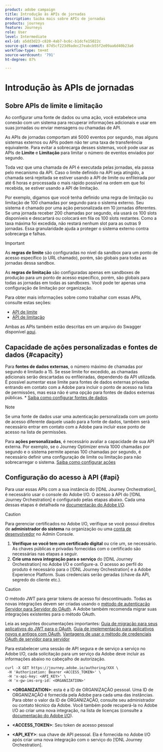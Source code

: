 ```yaml
---
product: adobe campaign
title: Introdução às APIs de jornadas
description: Saiba mais sobre APIs de jornadas
products: journeys
feature: Journeys
role: User
level: Intermediate
exl-id: a5dd3d23-c820-4ab7-bc6c-b1dcfe15022c
source-git-commit: 87d5cf223d9adec27eabcb55f2e09aa6d40b23a6
workflow-type: tm+mt
source-wordcount: '791'
ht-degree: 87%

---
```


# Introdução às APIs de jornadas

## Sobre APIs de limite e limitação

Ao configurar uma fonte de dados ou uma ação, você estabelece uma conexão com um sistema para recuperar informações adicionais e usar em suas jornadas ou enviar mensagens ou chamadas de API.

As APIs de jornadas comportam até 5000 eventos por segundo, mas alguns sistemas externos ou APIs podem não ter uma taxa de transferência equivalente. Para evitar a sobrecarga desses sistemas, você pode usar as APIs de **Limite** e **Limitação** para limitar o número de eventos enviados por segundo.

Toda vez que uma chamada de API é executada pelas jornadas, ela passa pelo mecanismo da API. Caso o limite definido na API seja atingido, a chamada será rejeitada se estiver usando a API de limite ou enfileirada por até 6 horas e processada o mais rápido possível na ordem em que foi recebida, se estiver usando a API de limitação.

Por exemplo, digamos que você tenha definido uma regra de limitação ou limitação de 100 chamadas por segundo para o sistema externo. Seu sistema é chamado por uma ação personalizada em 10 jornadas diferentes. Se uma jornada receber 200 chamadas por segundo, ela usará os 100 slots disponíveis e descartará ou colocará em fila os 100 slots restantes. Como a taxa máxima foi excedida, não restará nenhum slot para as outras 9 jornadas. Essa granularidade ajuda a proteger o sistema externo contra sobrecarga e falhas.

>[!IMPORTANT]
>
>As **regras de limite** são configuradas no nível da sandbox para um ponto de acesso específico (o URL chamado), porém, são globais para todas as jornadas dessa sandbox.
>
>As **regras de limitação** são configuradas apenas em sandboxes de produção para um ponto de acesso específico, porém, são globais para todas as jornadas em todas as sandboxes. Você pode ter apenas uma configuração de limitação por organização.

Para obter mais informações sobre como trabalhar com essas APIs, consulte estas seções:

* [API de limite](capping.md)
* [API de limitação](throttling.md)

Ambas as APIs também estão descritas em um arquivo do Swagger disponível [aqui](https://adobedocs.github.io/JourneyAPI/docs/).

## Capacidade de ações personalizadas e fontes de dados {#capacity}

Para **fontes de dados externas**, o número máximo de chamadas por segundo é limitado a 15. Se esse limite for excedido, as chamadas adicionais serão descartadas ou enfileiradas, dependendo da API utilizada. É possível aumentar esse limite para fontes de dados externas privadas entrando em contato com a Adobe para incluir o ponto de acesso na lista de permissões, mas essa não é uma opção para fontes de dados externas públicas. * [Saiba como configurar fontes de dados](../datasource/about-data-sources.md).

>[!NOTE]
>
>Se uma fonte de dados usar uma autenticação personalizada com um ponto de acesso diferente daquele usado para a fonte de dados, também será necessário entrar em contato com a Adobe para incluir esse ponto de acesso na lista de permissões.

Para **ações personalizadas**, é necessário avaliar a capacidade de sua API externa. Por exemplo, se o Journey Optimizer envia 1000 chamadas por segundo e o sistema permite apenas 100 chamadas por segundo, é necessário definir uma configuração de limite ou limitação para não sobrecarregar o sistema. [Saiba como configurar ações](../action/action.md)

## Configuração do acesso à API {#api}

Para usar essas APIs com a sua instância do [!DNL Journey Orchestration], é necessário usar o console do Adobe I/O. O acesso à API do [!DNL Journey Orchestration] é configurado pelas etapas abaixo. Cada uma dessas etapas é detalhada na [documentação do Adobe I/O](https://www.adobe.io/authentication/auth-methods.html#!AdobeDocs/adobeio-auth/master/AuthenticationOverview/ServiceAccountIntegration.md).

>[!CAUTION]
>
>Para gerenciar certificados no Adobe I/O, verifique se você possui direitos de <b>administrador do sistema</b> na organização ou uma [conta de desenvolvedor](https://helpx.adobe.com/br/enterprise/using/manage-developers.html) no Admin Console.

1. **Verifique se você tem um certificado digital** ou crie um, se necessário. As chaves públicas e privadas fornecidas com o certificado são necessárias nas etapas a seguir.
1. **Crie uma nova integração para o serviço** do [!DNL Journey Orchestration] no Adobe I/O e configure-a. O acesso ao perfil do produto é necessário para o [!DNL Journey Orchestration] e a Adobe Experience Platform. Suas credenciais serão geradas (chave da API, segredo do cliente etc.).

>[!CAUTION]
>
>O método JWT para gerar tokens de acesso foi descontinuado. Todas as novas integrações devem ser criadas usando o [método de autenticação Servidor para Servidor do OAuth](https://experienceleague.adobe.com/docs/experience-platform/landing/platform-apis/api-authentication.html#select-oauth-server-to-server). A Adobe também recomenda migrar suas integrações existentes para o método OAuth.
>
>Leia as seguintes documentações importantes:
>[Guia de migração para seus aplicativos do JWT para o OAuth](https://developer.adobe.com/developer-console/docs/guides/authentication/ServerToServerAuthentication/migration/),
>[Guia de implementação para aplicativos novos e antigos com OAuth](https://developer.adobe.com/developer-console/docs/guides/authentication/ServerToServerAuthentication/implementation/),
>[Vantagens de usar o método de credenciais OAuth de servidor para servidor](https://developer.adobe.com/developer-console/docs/guides/authentication/ServerToServerAuthentication/migration/#why-oauth-server-to-server-credentials)

Para estabelecer uma sessão de API segura e de serviço a serviço no Adobe I/O, cada solicitação para um serviço da Adobe deve incluir as informações abaixo no cabeçalho de autorização.

```
curl -X GET https://journey.adobe.io/authoring/XXX \
 -H 'Authorization: Bearer <ACCESS_TOKEN>' \
 -H 'x-api-key: <API_KEY>' \
 -H 'x-gw-ims-org-id: <ORGANIZATION>'
```

* **&lt;ORGANIZATION>**: esta é a ID de ORGANIZAÇÃO pessoal. Uma ID de ORGANIZAÇÃO é fornecida pela Adobe para cada uma das instâncias. Para obter o valor da ID de ORGANIZAÇÃO, consulte seu administrador ou contato técnico da Adobe. Você também pode recuperá-la no Adobe I/O ao criar uma nova integração, na lista de licenças (consulte a [documentação do Adobe I/O](https://www.adobe.io/authentication/auth-methods.html#!AdobeDocs/adobeio-auth/master/AuthenticationOverview/ServiceAccountIntegration.md)).

* **&lt;ACCESS_TOKEN>**: Seu token de acesso pessoal

* **&lt;API_KEY>**: sua chave de API pessoal. Ela é fornecida no Adobe I/O após criar uma nova integração com o serviço do [!DNL Journey Orchestration].
